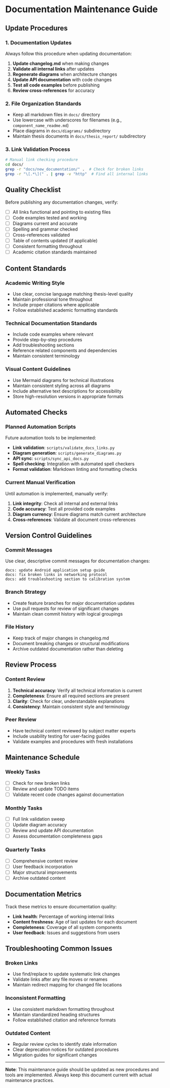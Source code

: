 # Documentation Maintenance Guide

## Update Procedures

### 1. Documentation Updates
Always follow this procedure when updating documentation:

1. **Update changelog.md** when making changes
2. **Validate all internal links** after updates
3. **Regenerate diagrams** when architecture changes
4. **Update API documentation** with code changes
5. **Test all code examples** before publishing
6. **Review cross-references** for accuracy

### 2. File Organization Standards
- Keep all markdown files in `docs/` directory
- Use lowercase with underscores for filenames (e.g., `component_name_readme.md`)
- Place diagrams in `docs/diagrams/` subdirectory
- Maintain thesis documents in `docs/thesis_report/` subdirectory

### 3. Link Validation Process
```bash
# Manual link checking procedure
cd docs/
grep -r "docs/new_documentation/" .  # Check for broken links
grep -r "\[.*\](" . | grep -v "http"  # Find all internal links
```

## Quality Checklist

Before publishing any documentation changes, verify:

- [ ] All links functional and pointing to existing files
- [ ] Code examples tested and working
- [ ] Diagrams current and accurate
- [ ] Spelling and grammar checked
- [ ] Cross-references validated
- [ ] Table of contents updated (if applicable)
- [ ] Consistent formatting throughout
- [ ] Academic citation standards maintained

## Content Standards

### Academic Writing Style
- Use clear, concise language matching thesis-level quality
- Maintain professional tone throughout
- Include proper citations where applicable
- Follow established academic formatting standards

### Technical Documentation Standards
- Include code examples where relevant
- Provide step-by-step procedures
- Add troubleshooting sections
- Reference related components and dependencies
- Maintain consistent terminology

### Visual Content Guidelines
- Use Mermaid diagrams for technical illustrations
- Maintain consistent styling across all diagrams
- Include alternative text descriptions for accessibility
- Store high-resolution versions in appropriate formats

## Automated Checks

### Planned Automation Scripts
Future automation tools to be implemented:

- **Link validation**: `scripts/validate_docs_links.py`
- **Diagram generation**: `scripts/generate_diagrams.py`
- **API sync**: `scripts/sync_api_docs.py`
- **Spell checking**: Integration with automated spell checkers
- **Format validation**: Markdown linting and formatting checks

### Current Manual Verification
Until automation is implemented, manually verify:

1. **Link integrity**: Check all internal and external links
2. **Code accuracy**: Test all provided code examples
3. **Diagram currency**: Ensure diagrams match current architecture
4. **Cross-references**: Validate all document cross-references

## Version Control Guidelines

### Commit Messages
Use clear, descriptive commit messages for documentation changes:
```
docs: update Android application setup guide
docs: fix broken links in networking protocol
docs: add troubleshooting section to calibration system
```

### Branch Strategy
- Create feature branches for major documentation updates
- Use pull requests for review of significant changes
- Maintain clean commit history with logical groupings

### File History
- Keep track of major changes in changelog.md
- Document breaking changes or structural modifications
- Archive outdated documentation rather than deleting

## Review Process

### Content Review
1. **Technical accuracy**: Verify all technical information is current
2. **Completeness**: Ensure all required sections are present
3. **Clarity**: Check for clear, understandable explanations
4. **Consistency**: Maintain consistent style and terminology

### Peer Review
- Have technical content reviewed by subject matter experts
- Include usability testing for user-facing guides
- Validate examples and procedures with fresh installations

## Maintenance Schedule

### Weekly Tasks
- [ ] Check for new broken links
- [ ] Review and update TODO items
- [ ] Validate recent code changes against documentation

### Monthly Tasks
- [ ] Full link validation sweep
- [ ] Update diagram accuracy
- [ ] Review and update API documentation
- [ ] Assess documentation completeness gaps

### Quarterly Tasks
- [ ] Comprehensive content review
- [ ] User feedback incorporation
- [ ] Major structural improvements
- [ ] Archive outdated content

## Documentation Metrics

Track these metrics to ensure documentation quality:

- **Link health**: Percentage of working internal links
- **Content freshness**: Age of last updates for each document
- **Completeness**: Coverage of all system components
- **User feedback**: Issues and suggestions from users

## Troubleshooting Common Issues

### Broken Links
- Use find/replace to update systematic link changes
- Validate links after any file moves or renames
- Maintain redirect mapping for changed file locations

### Inconsistent Formatting
- Use consistent markdown formatting throughout
- Maintain standardized heading structures
- Follow established citation and reference formats

### Outdated Content
- Regular review cycles to identify stale information
- Clear deprecation notices for outdated procedures
- Migration guides for significant changes

---

**Note**: This maintenance guide should be updated as new procedures and tools are implemented. Always keep this document current with actual maintenance practices.